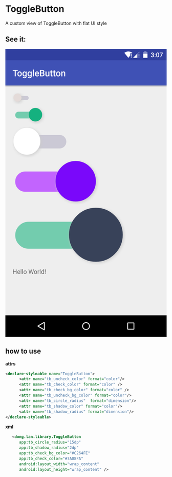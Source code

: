 # ToggleButton
A custom view of ToggleButton with flat UI style


## See it:
![](/screenshot/demo.png)

## how to use

**attrs**
```xml
<declare-styleable name="ToggleButton">
      <attr name="tb_uncheck_color" format="color"/>
      <attr name="tb_check_color" format="color" />
      <attr name="tb_check_bg_color" format="color" />
      <attr name="tb_uncheck_bg_color" format="color"/>
      <attr name="tb_circle_radius"  format="dimension"/>
      <attr name="tb_shadow_color" format="color"/>
      <attr name="tb_shadow_radius" format="dimension"/>
</declare-styleable>
```

**xml**

```xml
   <dong.lan.library.ToggleButton
      app:tb_circle_radius="15dp"
      app:tb_shadow_radius="2dp"
      app:tb_check_bg_color="#C264FE"
      app:tb_check_color="#7A08FA"
      android:layout_width="wrap_content"
      android:layout_height="wrap_content" />
```
